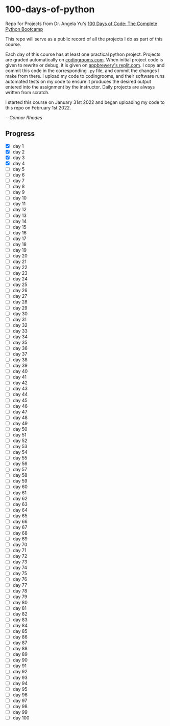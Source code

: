 # 100-days-of-python
Repo for Projects from Dr. Angela Yu's [100 Days of Code: The Complete Python Bootcamp](https://www.udemy.com/course/100-days-of-code/)

This repo will serve as a public record of all the projects I do as part of this course.

Each day of this course has at least one practical python project. Projects are graded automatically on [codingrooms.com](https://www.codingrooms.com/). When initial project code is given to rewrite or debug, it is given on [appbrewery's replit.com](https://replit.com/@appbrewery/). I copy and commit this code in the corresponding `.py` file, and commit the changes I make from there. I upload my code to codingrooms, and their software runs automated tests on my code to ensure it produces the desired output entered into the assignment by the instructor. Daily projects are always written from scratch.

I started this course on January 31st 2022 and began uploading my code to this repo on February 1st 2022.

--*Connor Rhodes*

## Progress

- [x] day 1
- [x] day 2
- [x] day 3
- [x] day 4
- [ ] day 5
- [ ] day 6
- [ ] day 7
- [ ] day 8
- [ ] day 9
- [ ] day 10
- [ ] day 11
- [ ] day 12
- [ ] day 13
- [ ] day 14
- [ ] day 15
- [ ] day 16
- [ ] day 17
- [ ] day 18
- [ ] day 19
- [ ] day 20
- [ ] day 21
- [ ] day 22
- [ ] day 23
- [ ] day 24
- [ ] day 25
- [ ] day 26
- [ ] day 27
- [ ] day 28
- [ ] day 29
- [ ] day 30
- [ ] day 31
- [ ] day 32
- [ ] day 33
- [ ] day 34
- [ ] day 35
- [ ] day 36
- [ ] day 37
- [ ] day 38
- [ ] day 39
- [ ] day 40
- [ ] day 41
- [ ] day 42
- [ ] day 43
- [ ] day 44
- [ ] day 45
- [ ] day 46
- [ ] day 47
- [ ] day 48
- [ ] day 49
- [ ] day 50
- [ ] day 51
- [ ] day 52
- [ ] day 53
- [ ] day 54
- [ ] day 55
- [ ] day 56
- [ ] day 57
- [ ] day 58
- [ ] day 59
- [ ] day 60
- [ ] day 61
- [ ] day 62
- [ ] day 63
- [ ] day 64
- [ ] day 65
- [ ] day 66
- [ ] day 67
- [ ] day 68
- [ ] day 69
- [ ] day 70
- [ ] day 71
- [ ] day 72
- [ ] day 73
- [ ] day 74
- [ ] day 75
- [ ] day 76
- [ ] day 77
- [ ] day 78
- [ ] day 79
- [ ] day 80
- [ ] day 81
- [ ] day 82
- [ ] day 83
- [ ] day 84
- [ ] day 85
- [ ] day 86
- [ ] day 87
- [ ] day 88
- [ ] day 89
- [ ] day 90
- [ ] day 91
- [ ] day 92
- [ ] day 93
- [ ] day 94
- [ ] day 95
- [ ] day 96
- [ ] day 97
- [ ] day 98
- [ ] day 99
- [ ] day 100
